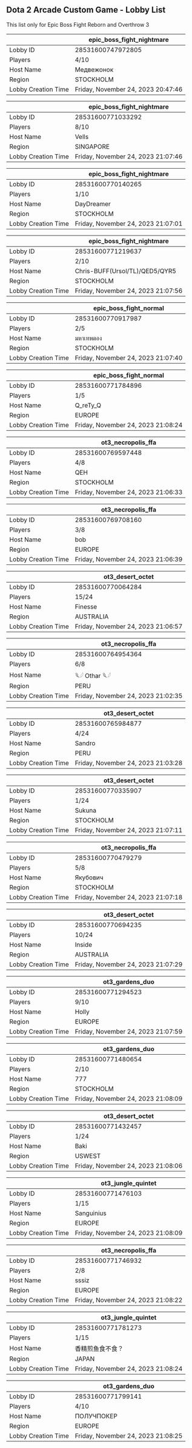 ## Dota 2 Arcade Custom Game - Lobby List

This list only for Epic Boss Fight Reborn and Overthrow 3

|  | epic_boss_fight_nightmare |
| ------ | ------ |
| Lobby ID | 28531600747972805 |
| Players | 4/10 |
| Host Name | Медвежонок |
| Region | STOCKHOLM |
| Lobby Creation Time | Friday, November 24, 2023 20:47:46 |


|  | epic_boss_fight_nightmare |
| ------ | ------ |
| Lobby ID | 28531600771033292 |
| Players | 8/10 |
| Host Name | Vells |
| Region | SINGAPORE |
| Lobby Creation Time | Friday, November 24, 2023 21:07:46 |


|  | epic_boss_fight_nightmare |
| ------ | ------ |
| Lobby ID | 28531600770140265 |
| Players | 1/10 |
| Host Name | DayDreamer |
| Region | STOCKHOLM |
| Lobby Creation Time | Friday, November 24, 2023 21:07:01 |


|  | epic_boss_fight_nightmare |
| ------ | ------ |
| Lobby ID | 28531600771219637 |
| Players | 2/10 |
| Host Name | Chris-BUFF(Ursol/TL)/QED5/QYR5 |
| Region | STOCKHOLM |
| Lobby Creation Time | Friday, November 24, 2023 21:07:56 |


|  | epic_boss_fight_normal |
| ------ | ------ |
| Lobby ID | 28531600770917987 |
| Players | 2/5 |
| Host Name | มหาเทพตอง |
| Region | STOCKHOLM |
| Lobby Creation Time | Friday, November 24, 2023 21:07:40 |


|  | epic_boss_fight_normal |
| ------ | ------ |
| Lobby ID | 28531600771784896 |
| Players | 1/5 |
| Host Name | Q_reTy_Q |
| Region | EUROPE |
| Lobby Creation Time | Friday, November 24, 2023 21:08:24 |


|  | ot3_necropolis_ffa |
| ------ | ------ |
| Lobby ID | 28531600769597448 |
| Players | 4/8 |
| Host Name | QEH |
| Region | STOCKHOLM |
| Lobby Creation Time | Friday, November 24, 2023 21:06:33 |


|  | ot3_necropolis_ffa |
| ------ | ------ |
| Lobby ID | 28531600769708160 |
| Players | 3/8 |
| Host Name | bob |
| Region | EUROPE |
| Lobby Creation Time | Friday, November 24, 2023 21:06:39 |


|  | ot3_desert_octet |
| ------ | ------ |
| Lobby ID | 28531600770064284 |
| Players | 15/24 |
| Host Name | Finesse |
| Region | AUSTRALIA |
| Lobby Creation Time | Friday, November 24, 2023 21:06:57 |


|  | ot3_necropolis_ffa |
| ------ | ------ |
| Lobby ID | 28531600764954364 |
| Players | 6/8 |
| Host Name | 𓆰𓆪 Othar 𓆰𓆪 |
| Region | PERU |
| Lobby Creation Time | Friday, November 24, 2023 21:02:35 |


|  | ot3_desert_octet |
| ------ | ------ |
| Lobby ID | 28531600765984877 |
| Players | 4/24 |
| Host Name | Sandro |
| Region | PERU |
| Lobby Creation Time | Friday, November 24, 2023 21:03:28 |


|  | ot3_desert_octet |
| ------ | ------ |
| Lobby ID | 28531600770335907 |
| Players | 1/24 |
| Host Name | Sukuna |
| Region | STOCKHOLM |
| Lobby Creation Time | Friday, November 24, 2023 21:07:11 |


|  | ot3_necropolis_ffa |
| ------ | ------ |
| Lobby ID | 28531600770479279 |
| Players | 5/8 |
| Host Name | Якубович |
| Region | STOCKHOLM |
| Lobby Creation Time | Friday, November 24, 2023 21:07:18 |


|  | ot3_desert_octet |
| ------ | ------ |
| Lobby ID | 28531600770694235 |
| Players | 10/24 |
| Host Name | Inside |
| Region | AUSTRALIA |
| Lobby Creation Time | Friday, November 24, 2023 21:07:29 |


|  | ot3_gardens_duo |
| ------ | ------ |
| Lobby ID | 28531600771294523 |
| Players | 9/10 |
| Host Name | Holly |
| Region | EUROPE |
| Lobby Creation Time | Friday, November 24, 2023 21:07:59 |


|  | ot3_gardens_duo |
| ------ | ------ |
| Lobby ID | 28531600771480654 |
| Players | 2/10 |
| Host Name | 777 |
| Region | STOCKHOLM |
| Lobby Creation Time | Friday, November 24, 2023 21:08:09 |


|  | ot3_desert_octet |
| ------ | ------ |
| Lobby ID | 28531600771432457 |
| Players | 1/24 |
| Host Name | Baki |
| Region | USWEST |
| Lobby Creation Time | Friday, November 24, 2023 21:08:06 |


|  | ot3_jungle_quintet |
| ------ | ------ |
| Lobby ID | 28531600771476103 |
| Players | 1/15 |
| Host Name | Sanguinius |
| Region | EUROPE |
| Lobby Creation Time | Friday, November 24, 2023 21:08:09 |


|  | ot3_necropolis_ffa |
| ------ | ------ |
| Lobby ID | 28531600771746932 |
| Players | 2/8 |
| Host Name | sssiz |
| Region | EUROPE |
| Lobby Creation Time | Friday, November 24, 2023 21:08:22 |


|  | ot3_jungle_quintet |
| ------ | ------ |
| Lobby ID | 28531600771781273 |
| Players | 1/15 |
| Host Name | 香精煎鱼食不食？ |
| Region | JAPAN |
| Lobby Creation Time | Friday, November 24, 2023 21:08:24 |


|  | ot3_gardens_duo |
| ------ | ------ |
| Lobby ID | 28531600771799141 |
| Players | 4/10 |
| Host Name | ПОЛУЧПОКЕР |
| Region | EUROPE |
| Lobby Creation Time | Friday, November 24, 2023 21:08:25 |



